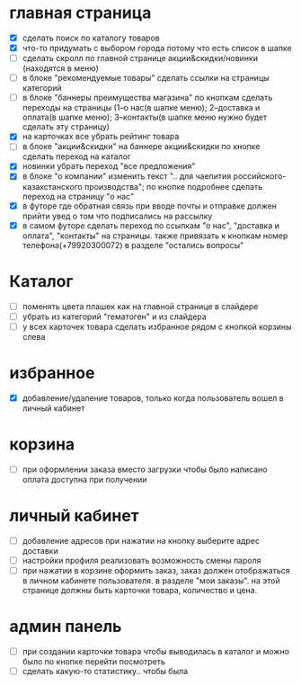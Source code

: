 # главная страница
- [x] сделать поиск по каталогу товаров
- [x] что-то придумать с выбором города потому что есть список в шапке
- [ ] сделать скролл по главной странице акции&скидки/новинки (находятся в меню)
- [ ] в блоке "рекомендуемые товары" сделать ссылки на страницы категорий
- [ ] в блоке "баннеры преимущества магазина" по кнопкам сделать переходы на страницы (1–о нас(в шапке меню); 2–доставка и оплата(в шапке меню); 3–контакты(в шапке меню нужно будет сделать эту страницу)
- [x] на карточках все убрать рейтинг товара
- [ ] в блоке "акции&скидки" на баннере акции&скидки по кнопке сделать переход на каталог
- [x] новинки убрать переход "все предложения"
- [x] в блоке "о компании" изменить текст ".. для чаепития российского-казахстанского производства"; по кнопке подробнее сделать переход на страницу "о нас"
- [x] в футоре где обратная связь при вводе почты и отправке должен прийти увед о том что подписались на рассылку
- [x] в самом футоре сделать переход по ссылкам "о нас", "доставка и оплата", "контакты" на страницы. также привязать к кнопкам номер телефона(+79920300072) в разделе "остались вопросы"

# Каталог
- [ ] поменять цвета плашек как на главной странице в слайдере 
- [ ] убрать из категорий "гематоген" и из слайдера
- [ ] у всех карточек товара сделать избранное рядом с кнопкой корзины слева

# избранное
- [x] добавление/удаление товаров, только когда пользователь вошел в личный кабинет

# корзина 
- [ ] при оформлении заказа вместо загрузки чтобы было написано оплата доступна при получении

# личный кабинет
- [ ] добавление адресов при нажатии на кнопку выберите адрес доставки 
- [ ] настройки профиля реализовать возможность смены пароля
- [ ] при нажатии в корзине оформить заказ, заказ должен отображаться в личном кабинете пользователя. в разделе "мои заказы". на этой странице должны быть карточки товара, количество и цена.

# админ панель
- [ ] при создании карточки товара чтобы выводилась в каталог и можно было по кнопке перейти посмотреть 
- [ ] сделать какую-то статистику.. чтобы была